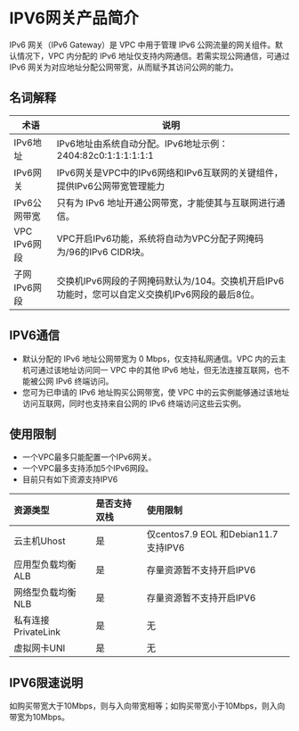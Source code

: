 # IPV6网关产品简介

IPv6 网关（IPv6 Gateway）是 VPC 中用于管理 IPv6 公网流量的网关组件。默认情况下，VPC 内分配的 IPv6 地址仅支持内网通信。若需实现公网通信，可通过 IPv6 网关为对应地址分配公网带宽，从而赋予其访问公网的能力。

## 名词解释

| **术语**     | **说明**                                                     |
| ------------ | ------------------------------------------------------------ |
| IPv6地址     | IPv6地址由系统自动分配。IPv6地址示例：2404:82c0:1:1:1:1:1:1  |
| IPv6网关     | IPv6网关是VPC中的IPv6网络和IPv6互联网的关键组件，提供IPv6公网带宽管理能力 |
| IPv6公网带宽 | 只有为 IPv6 地址开通公网带宽，才能使其与互联网进行通信。     |
| VPC IPv6网段 | VPC开启IPv6功能，系统将自动为VPC分配子网掩码为/96的IPv6 CIDR块。 |
| 子网IPv6网段 | 交换机IPv6网段的子网掩码默认为/104。交换机开启IPv6功能时，您可以自定义交换机IPv6网段的最后8位。 |

## IPV6通信

- 默认分配的 IPv6 地址公网带宽为 0 Mbps，仅支持私网通信。VPC 内的云主机可通过该地址访问同一 VPC 中的其他 IPv6 地址，但无法连接互联网，也不能被公网 IPv6 终端访问。
- 您可为已申请的 IPv6 地址购买公网带宽，使 VPC 中的云实例能够通过该地址访问互联网，同时也支持来自公网的 IPv6 终端访问这些云实例。

## 使用限制

- 一个VPC最多只能配置一个IPv6网关。
- 一个VPC最多支持添加5个IPv6网段。
- 目前只有如下资源支持IPV6

| 资源类型            | 是否支持双栈 | 使用限制                             |
| :------------------ | :----------- | :----------------------------------- |
| 云主机Uhost         | 是           | 仅centos7.9 EOL 和Debian11.7支持IPV6 |
| 应用型负载均衡ALB   | 是           | 存量资源暂不支持开启IPV6             |
| 网络型负载均衡NLB   | 是           | 存量资源暂不支持开启IPV6             |
| 私有连接PrivateLink | 是           | 无                                   |
| 虚拟网卡UNI         | 是           | 无                                   |

## IPV6限速说明

如购买带宽大于10Mbps，则与入向带宽相等；如购买带宽小于10Mbps，则入向带宽为10Mbps。